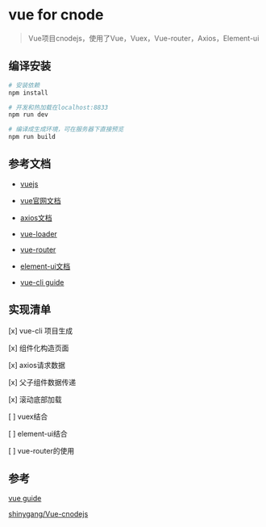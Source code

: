# vue for cnode

> Vue项目cnodejs，使用了Vue，Vuex，Vue-router，Axios，Element-ui

## 编译安装

``` bash
# 安装依赖
npm install

# 开发和热加载在localhost:8833
npm run dev

# 编译成生成环境，可在服务器下直接预览
npm run build
```
## 参考文档

- [vuejs](https://github.com/vuejs)

- [vue官网文档](https://github.com/vuejs/vue)

- [axios文档](https://github.com/axios)

- [vue-loader](http://vuejs.github.io/vue-loader)

- [vue-router](https://github.com/vuejs/vue-router)

- [element-ui文档](https://github.com/ElemeFE/element)

- [vue-cli guide](http://vuejs-templates.github.io/webpack/)

## 实现清单

[x] vue-cli 项目生成

[x] 组件化构造页面

[x] axios请求数据

[x] 父子组件数据传递

[x] 滚动底部加载

[ ] vuex结合

[ ] element-ui结合

[ ] vue-router的使用


## 参考

[vue guide](https://vuejs.org/v2/guide/)

[shinygang/Vue-cnodejs](https://github.com/shinygang/Vue-cnodejs)